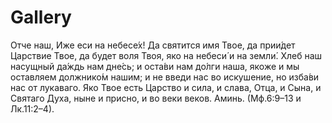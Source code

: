 # Gallery
Отче наш, Иже еси на небесе́х!
Да святится имя Твое, да прии́дет Царствие Твое,
да будет воля Твоя, яко на небеси́ и на земли́.
Хлеб наш насущный да́ждь нам дне́сь;
и оста́ви нам до́лги наша, якоже и мы оставляем должнико́м нашим;
и не введи нас во искушение, но изба́ви нас от лукаваго.
Яко Твое есть Царство и сила, и слава, Отца, и Сына, и Святаго Духа, ныне и присно, и во веки веков. Аминь. (Мф.6:9–13 и Лк.11:2–4).

